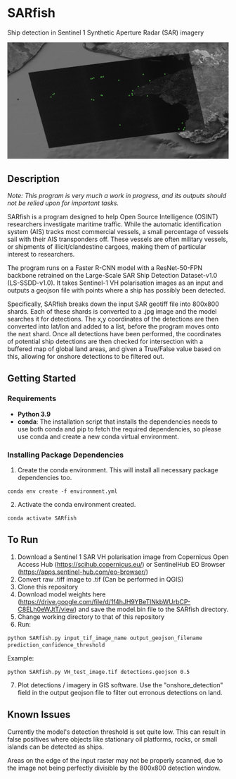 # SARfish
Ship detection in Sentinel 1 Synthetic Aperture Radar (SAR) imagery

!["SARfish"](https://github.com/MJCruickshank/SARfish/blob/main/title_image.jpg)

## Description

*Note: This program is very much a work in progress, and its outputs should not be relied upon for important tasks.*

SARfish is a program designed to help Open Source Intelligence (OSINT) researchers investigate maritime traffic. While the automatic identification system (AIS) tracks most commercial vessels, a small percentage of vessels sail with their AIS transponders off. These vessels are often military vessels, or shipments of illicit/clandestine cargoes, making them of particular interest to researchers. 

The program runs on a Faster R-CNN model with a ResNet-50-FPN backbone retrained on the Large-Scale SAR Ship Detection Dataset-v1.0 (LS-SSDD-v1.0). It takes Sentinel-1 VH polarisation images as an input and outputs a geojson file with points where a ship has possibly been detected. 

Specifically, SARfish breaks down the input SAR geotiff file into 800x800 shards. Each of these shards is converted to a .jpg image and the model searches it for detections. The x,y coordinates of the detections are then converted into lat/lon and added to a list, before the program moves onto the next shard. Once all detections have been performed, the coordinates of potential ship detections are then checked for intersection with a buffered map of global land areas, and given a True/False value based on this, allowing for onshore detections to be filtered out.  

## Getting Started

### Requirements

- **Python 3.9** 
- **conda**: The installation script that installs the dependencies needs to use both conda and pip to fetch the required dependencies, so please use conda and create a new conda virtual environment.

### Installing Package Dependencies

1. Create the conda environment. This will install all necessary package dependencies too.

```shell
conda env create -f environment.yml
```

2. Activate the conda environment created.

```shell
conda activate SARfish
```
## To Run

1) Download a Sentinel 1 SAR VH polarisation image from Copernicus Open Access Hub (https://scihub.copernicus.eu/) or SentinelHub EO Browser (https://apps.sentinel-hub.com/eo-browser/)
2) Convert raw .tiff image to .tif (Can be performed in QGIS)
3) Clone this repository
4) Download model weights here (https://drive.google.com/file/d/1f4hJH9YBeTlNkbWUrbCP-C8ELh0eWJtT/view) and save the model.bin file to the SARfish directory.
5) Change working directory to that of this repository
6) Run: 
```shell
python SARfish.py input_tif_image_name output_geojson_filename prediction_confidence_threshold 
```
   Example: 
```shell
python SARfish.py VH_test_image.tif detections.geojson 0.5
```
7) Plot detections / imagery in GIS software. Use the "onshore_detection" field in the output geojson file to filter out erronous detections on land.

## Known Issues

Currently the model's detection threshold is set quite low. This can result in false positives where objects like stationary oil platforms, rocks, or small islands can be detected as ships. 

Areas on the edge of the input raster may not be properly scanned, due to the image not being perfectly divisible by the 800x800 detection window. 
